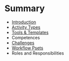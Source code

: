 # Summary

* [Introduction](README.md)
* [Activity Types](chapter1.md)
* [Tools & Templates](tools-and-templates.md)
* Competences
* [Challenges](challenges.md)
* [Workflow Psets](workflow-psets.md)
* Roles and Responsibilities

